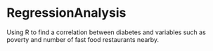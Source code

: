 # RegressionAnalysis
Using R to find a correlation between diabetes and variables such as poverty and number of fast food restaurants nearby.

